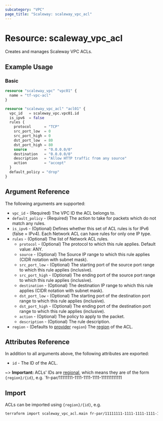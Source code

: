 ```yaml
---
subcategory: "VPC"
page_title: "Scaleway: scaleway_vpc_acl"
---
```


# Resource: scaleway_vpc_acl

Creates and manages Scaleway VPC ACLs.

## Example Usage

### Basic

```terraform
resource "scaleway_vpc" "vpc01" {
  name = "tf-vpc-acl"
}

resource "scaleway_vpc_acl" "acl01" {
  vpc_id   = scaleway_vpc.vpc01.id
  is_ipv6  = false
  rules {
    protocol      = "TCP"
    src_port_low  = 0
    src_port_high = 0
    dst_port_low  = 80
    dst_port_high = 80
    source        = "0.0.0.0/0"
    destination   = "0.0.0.0/0"
    description   = "Allow HTTP traffic from any source"
    action        = "accept"
  }
  default_policy = "drop"
}
```

## Argument Reference

The following arguments are supported:

- `vpc_id` - (Required) The VPC ID the ACL belongs to.
- `default_policy` - (Required) The action to take for packets which do not match any rules.
- `is_ipv6` - (Optional) Defines whether this set of ACL rules is for IPv6 (false = IPv4). Each Network ACL can have rules for only one IP type.
- `rules` - (Optional) The list of Network ACL rules.
    - `protocol` - (Optional) The protocol to which this rule applies. Default value: ANY.
    - `source` - (Optional) The Source IP range to which this rule applies (CIDR notation with subnet mask).
    - `src_port_low` - (Optional) The starting port of the source port range to which this rule applies (inclusive).
    - `src_port_high` - (Optional) The ending port of the source port range to which this rule applies (inclusive).
    - `destination` - (Optional) The destination IP range to which this rule applies (CIDR notation with subnet mask).
    - `dst_port_low` - (Optional) The starting port of the destination port range to which this rule applies (inclusive).
    - `dst_port_high` - (Optional) The ending port of the destination port range to which this rule applies (inclusive).
    - `action` - (Optional) The policy to apply to the packet.
    - `description` - (Optional) The rule description.
- `region` - (Defaults to [provider](../index.md#region) `region`) The [region](../guides/regions_and_zones.md#regions) of the ACL.

## Attributes Reference

In addition to all arguments above, the following attributes are exported:

- `id` - The ID of the ACL.

~> **Important:** ACLs' IDs are [regional](../guides/regions_and_zones.md#resource-ids), which means they are of the form `{region}/{id}`, e.g. `fr-par/11111111-1111-1111-1111-111111111111

## Import

ACLs can be imported using `{region}/{id}`, e.g.

```bash
terraform import scaleway_vpc_acl.main fr-par/11111111-1111-1111-1111-111111111111
```
